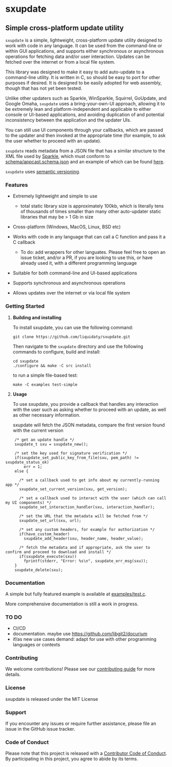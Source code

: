 # sxupdate

## Simple cross-platform update utility

`sxupdate` is a simple, lightweight, cross-platform update utility designed to work with code in any language. It can be used from the command-line or within GUI applications, and supports either synchronous or asynchronous operations for fetching data and/or user interaction. Updates can be fetched over the internet or from a local file system.

This library was designed to make it easy to add auto-update to a command-line utility. It is written
in C, so should be easy to port for other purposes if desired. It is designed to be easily adopted
for web assembly, though that has not yet been tested.

Unlike other updaters such as Sparkle, WinSparkle, Squirrel, GoUpdate, and Google Omaha,
`sxupdate` uses a bring-your-own-UI approach, allowing it to be extremely lean and platform-independent
and applicable to either console or UI-based applications,
and avoiding duplication of and potential inconsistency between the application and the updater UIs.

You can still use UI components through your callbacks, which are passed to the updater and then invoked at
the appropriate time (for example, to ask the user whether to proceed with an update).

`sxupdate` reads metadata from a JSON file that has a similar structure to the XML file used
by [Sparkle](https://sparkle-project.org), which must conform to [schema/appcast.schema.json](schema/appcast.schema.json) and an example of which can be found [here](examples/appcast.json).

`sxupdate` uses [semantic versioning](https://semver.org/).

### Features
- Extremely lightweight and simple to use
  * total static library size is approximately 100kb, which is literally tens of thousands of times
    smaller than many other auto-updater static libraries that may be > 1 Gb in size

- Cross-platform (Windows, MacOS, Linux, BSD etc)

- Works with code in any language that can call a C function and pass it a C callback
  * To do: add wrappers for other languates. Please feel free to open an issue ticket, and/or a PR, if you are looking to use this,
    or have already used it, with a different programming language

- Suitable for both command-line and UI-based applications

- Supports synchronous and asynchronous operations

- Allows updates over the internet or via local file system


### Getting Started

1. **Building and installing**

    To install sxupdate, you can use the following command:

    ```
    git clone https://github.com/liquidaty/sxupdate.git
    ```

    Then navigate to the `sxupdate` directory and use the following commands
    to configure, build and install:

    ```
    cd sxupdate
    ./configure && make -C src install
    ```

    to run a simple file-based test:
    ```
    make -C examples test-simple
    ```

2. **Usage**

    To use sxupdate, you provide a callback that handles any interaction with the user
    such as asking whether to proceed with an update, as well as other necessary information.

    sxupdate will fetch the JSON metadata, compare the first version found with the current version

```
    /* get an update handle */
    sxupdate_t sxu = sxupdate_new();

    /* set the key used for signature verification */
    if(sxupdate_set_public_key_from_file(sxu, pem_path) != sxupdate_status_ok)
        err = 1;
    else {

      /* set a callback used to get info about my currently-running app */
      sxupdate_set_current_version(sxu, get_version);

      /* set a callback used to interact with the user (which can call my UI components) */
      sxupdate_set_interaction_handler(sxu, interaction_handler);

      /* set the URL that the metadata will be fetched from */
      sxupdate_set_url(sxu, url);

      /* set any custom headers, for example for authorization */
      if(have_custom_header)
        sxupdate_add_header(sxu, header_name, header_value);

      /* fetch the metadata and if appropriate, ask the user to confirm and proceed to download and install */
      if(sxupdate_execute(sxu))
        fprintf(stderr, "Error: %s\n", sxupdate_err_msg(sxu));
    }
    sxupdate_delete(sxu);

```

### Documentation

A simple but fully featured example is available at [examples/test.c](examples/test.c).

More comprehensive documentation is still a work in progress.


### TO DO

* CI/CD
* documentation. maybe use https://github.com/libgit2/docurium
* if/as new use cases demand: adapt for use with other programming languages or contexts


### Contributing

We welcome contributions! Please see our [contributing guide](CONTRIBUTING.md) for more details.

### License

sxupdate is released under the MIT License

### Support

If you encounter any issues or require further assistance, please file an issue in the GitHub issue tracker.

### Code of Conduct

Please note that this project is released with a [Contributor Code of Conduct](CODE_OF_CONDUCT.md). By participating in this project, you agree to abide by its terms.
